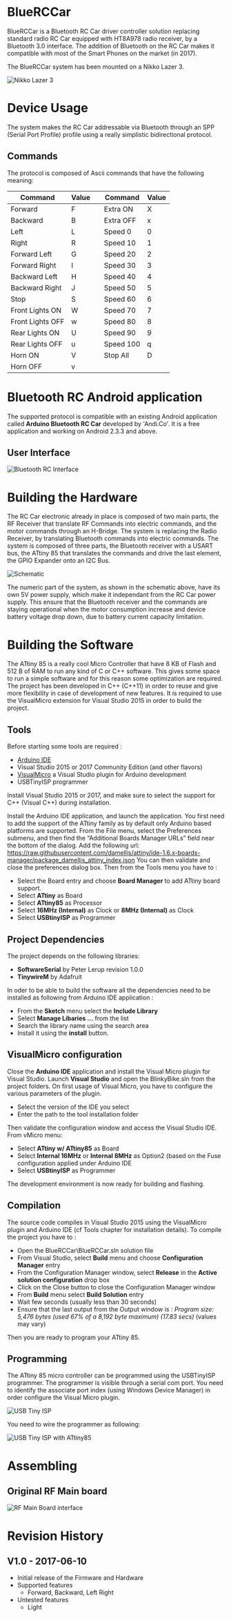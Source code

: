 # BlueRCCar
BlueRCCar is a Bluetooth RC Car driver controller solution replacing standard radio RC Car equipped with HT8A978 radio receiver, by a Bluetooth 3.0 interface. 
The addition of Bluetooth on the RC Car makes it compatible with most of the Smart Phones on the market (in 2017).

The BlueRCCar system has been mounted on a Nikko Lazer 3.

![Nikko Lazer 3](/Pictures/NikkoLazer3.jpg "Nikko Lazer 3")

# Device Usage
The system makes the RC Car addressable via Bluetooth through an SPP (Serial Port Profile) profile using a really simplistic bidirectional protocol.

## Commands
The protocol is composed of Ascii commands that have the following meaning:

 Command | Value |  | Command | Value
------------------- | ----- | --- | ------------------- | -----
Forward             | F     |     | Extra ON            | X
Backward            | B     |     | Extra OFF           | x
Left                | L     |     | Speed 0             | 0
Right               | R     |     | Speed 10            | 1
Forward Left        | G     |     | Speed 20            | 2
Forward Right       | I     |     | Speed 30            | 3
Backward Left       | H     |     | Speed 40            | 4
Backward Right      | J     |     | Speed 50            | 5
Stop                | S     |     | Speed 60            | 6
Front Lights ON     | W     |     | Speed 70            | 7
Front Lights OFF    | w     |     | Speed 80            | 8
Rear Lights ON      | U     |     | Speed 90            | 9
Rear Lights OFF     | u     |     | Speed 100           | q
Horn ON             | V     |     | Stop All            | D
Horn OFF            | v     |     |                     | 

# Bluetooth RC Android application
The supported protocol is compatible with an existing Android application called **Arduino Bluetooth RC Car** developed by 'Andi.Co'. It is a free application and working on Android 2.3.3 and above.

## User Interface
![Bluetooth RC Interface](/Pictures/BluetoothRCAppInterface.png "Bluetooth RC Interface")

# Building the Hardware
The RC Car electronic already in place is composed of two main parts, the RF Receiver that translate RF Commands into electric commands, and the motor commands through an H-Bridge.
The system is replacing the Radio Receiver, by translating Bluetooth commands into electric commands. The system is composed of three parts, the Bluetooth receiver with a USART bus, the ATtiny 85 that translates the commands and drive the last element, the GPIO Expander onto an I2C Bus.

![Schematic](/Hardware/BlueRCCar_schem.png "Schematic")

The numeric part of the system, as shown in the schematic above, have its own 5V power supply, which make it independant from the RC Car power supply. This ensure that the Bluetooth receiver and the commands are staying operational when the motor consumption increase and device battery voltage drop down, due to battery current capacity limitation.

# Building the Software
The ATtiny 85 is a really cool Micro Controller that have 8 KB of Flash and 512 B of RAM to run any kind of C or C++ software. This gives some space to run a simple software and for this reason some optimization are required.
The project has been developed in C++ (C++11) in order to reuse and give more flexibility in case of development of new features. It is required to use the VisualMicro extension for Visual Studio 2015 in order to build the project.

## Tools
Before starting some tools are required :

* [Arduino IDE](https://www.arduino.cc/en/Main/Software)
* Visual Studio 2015 or 2017 Community Edition (and other flavors)
* [VisualMicro](http://www.visualmicro.com/) a Visual Studio plugin for Arduino development
* USBTinyISP programmer

Install Visual Studio 2015 or 2017, and make sure to select the support for C++ (Visual C++) during installation.

Install the Arduino IDE application, and launch the application. You first need to add the support of the ATtiny family as by default only Arduino based platforms are supported. From the File menu, select the Preferences submenu, and then find the “Additional Boards Manager URLs” field near the bottom of the dialog. Add the following url: https://raw.githubusercontent.com/damellis/attiny/ide-1.6.x-boards-manager/package_damellis_attiny_index.json
You can then validate and close the preferences dialog box. Then from the Tools menu you have to :

* Select the Board entry and choose **Board Manager** to add ATtiny board support.
* Select **ATtiny** as Board
* Select **ATtiny85** as Processor
* Select **16MHz (Internal)** as Clock or **8MHz (Internal)** as Clock
* Select **USBtinyISP** as Programmer

## Project Dependencies
The project depends on the following libraries:

* **SoftwareSerial** by Peter Lerup revision 1.0.0
* **TinywireM** by Adafruit

In oder to be able to build the software all the dependencies need to be installed as following from Arduino IDE application :
* From the **Sketch** menu select the **Include Library**
* Select **Manage Libaries ...** from the list
* Search the library name using the search area 
* Install it using the **install** button.

## VisualMicro configuration

Close the **Arduino IDE** application and install the Visual Micro plugin for Visual Studio.
Launch **Visual Studio** and open the BlinkyBike.sln from the project folders.
On first usage of Visual Micro, you have to configure the various parameters of the plugin.

* Select the version of the IDE you select
* Enter the path to the tool installation folder

Then validate the configuration window and access the Visual Studio IDE. From vMicro menu:

* Select **ATtiny w/ ATtiny85** as Board
* Select **Internal 16MHz** or **Internal 8MHz** as Option2 (based on the Fuse configuration applied under Arduino IDE
* Select **USBtinyISP** as Programmer

The development environment is now ready for building and flashing.

## Compilation
The source code compiles in Visual Studio 2015 using the VisualMicro plugin and Arduino IDE (cf Tools chapter for installation details).
To compile the project you have to :

* Open the BlueRCCar\BlueRCCar.sln solution file
* From Visual Studio, select **Build** menu and choose **Configuration Manager** entry
* From the Configuration Manager window, select **Release** in the **Active solution configuration** drop box
* Click on the Close button to close the Configuration Manager window
* From **Build** menu select **Build Solution** entry
* Wait few seconds (usually less than 30 seconds)
* Ensure that the last output from the Output window is : *Program size: 5,476 bytes (used 67% of a 8,192 byte maximum) (17.83 secs)* (values may vary)

Then you are ready to program your ATtiny 85.

## Programming
The ATtiny 85 micro controller can be programmed using the USBTinyISP programmer. The programmer is visible through a serial com port. You need to identify the associate port index (using Windows Device Manager) in order configure the Visual Micro plugin. 

![USB Tiny ISP](/Pictures/USBtinyISP.jpg "USB Tiny ISP")

You need to wire the programmer as following:

![USB Tiny ISP with ATtiny85](/Pictures/USBtinyISP_attiny85_connection.png "USB Tiny ISP with ATtiny85")

# Assembling

## Original RF Main board

![RF Main Board interface](/Pictures/NikkoLazer3_MainBoard_Connection.jpg "RF Main Board interface")

# Revision History
## V1.0 - 2017-06-10
* Initial release of the Firmware and Hardware
* Supported features
  * Forward, Backward, Left Right
* Untested features
  * Light
